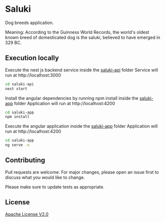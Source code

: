 # Saluki
Dog breeds application.

Meaning: According to the Guinness World Records, the world's oldest known breed of domesticated dog is the saluki, believed to have emerged in 329 BC.

## Execution locally

Execute the nest js backend service inside the [saluki-api](saluki-api) folder 
Service will run at http://localhost:3000

```bash
cd saluki-api
nest start
```

Install the angular dependencies by running npm install inside the [saluki-app](saluki-app) folder
Application will run at http://localhost:4200

```bash
cd saluki-app
npm install
```

Execute the angular application inside the [saluki-app](saluki-app) folder
Application will run at http://localhost:4200

```bash
cd saluki-app
ng serve -o
```

## Contributing
Pull requests are welcome. For major changes, please open an issue first to discuss what you would like to change.

Please make sure to update tests as appropriate.

## License
[Apache License V2.0](https://www.apache.org/licenses/LICENSE-2.0)
